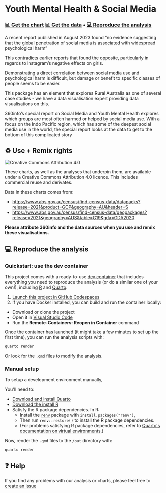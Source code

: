 # Youth Mental Health & Social Media  
### [📊&nbsp;Get&nbsp;the&nbsp;chart](https://public.flourish.studio/story/2043228/)  [📊&nbsp;Get&nbsp;the&nbsp;data](data) • [💻&nbsp;Reproduce&nbsp;the&nbsp;analysis](#-reproduce-the-analysis)

A recent report published in August 2023 found “no evidence suggesting that the global penetration of social media is associated with widespread psychological harm”

This contradicts earlier reports that found the opposite, particularly in regards to Instagram’s negative effects on girls.

Demonstrating a direct correlation between social media use and psychological harm is difficult, but damage or benefit to specific classes of people seems to be easier.

This package has an element that explores Rural Australia as one of several case studies - we have a data visualisation expert providing data visualisations on this.

360info’s special report on Social Media and Youth Mental Health explores which groups are most often harmed or helped by social media use. With a focus on the Indo Pacific region, which has some of the deepest social media use in the world, the special report looks at the data to get to the bottom of this complicated story  

<div class="flourish-embed" data-src="story/2043228"><script src="https://public.flourish.studio/resources/embed.js"></script></div>

## ♻️ Use + Remix rights

![[Creative Commons Attribution 4.0](https://creativecommons.org/licenses/by/4.0)](https://mirrors.creativecommons.org/presskit/buttons/80x15/png/by.png)

These charts, as well as the analyses that underpin them, are available under a Creative Commons Attribution 4.0 licence. This includes commercial reuse and derivates.

<!-- Do any of the data sources fall under a different licence? If so, describe the licence and which parts of the data fall under it here! if most of it does, change the above and replace LICENCE.md too -->

Data in these charts comes from:

* https://www.abs.gov.au/census/find-census-data/datapacks?release=2021&product=GCP&geography=AU&header=S  
* https://www.abs.gov.au/census/find-census-data/geopackages?release=2021&geography=AUS&table=G19&gda=GDA2020  

**Please attribute 360info and the data sources when you use and remix these visualisations.**

## 💻 Reproduce the analysis

### Quickstart: use the dev container

This project comes with a ready-to-use [dev container](https://code.visualstudio.com/docs/remote/containers) that includes everything you need to reproduce the analysis (or do a similar one of your own!), including [R](https://r-project.org) and [Quarto](https://quarto.org).

1. [Launch this project in GitHub Codespaces](https://github.com/codespaces/new?hide_repo_select=true&ref=main&repo=[report_codespaces_id])
2. If you have Docker installed, you can build and run the container locally:
  - Download or clone the project
  - Open it in [Visual Studio Code](https://code.visualstudio.com)
  - Run the **Remote-Containers: Reopen in Container** command

Once the container has launched (it might take a few minutes to set up the first time), you can run the analysis scripts with:

```sh
quarto render
```

Or look for the `.qmd` files to modify the analysis.

### Manual setup

To setup a development environment manually, 

You'll need to:
- [Download and install Quarto](https://quarto.org/docs/get-started)
- [Download the install R](https://www.r-project.org)
- Satisfy the R package dependencies. In R:
  * Install the [`renv`](https://rstudio.github.io/renv) package with `install.packages("renv")`,
  * Then run `renv::restore()` to install the R package dependencies.
  * (For problems satisfying R package dependencies, refer to [Quarto's documentation on virtual environments](https://quarto.org/docs/projects/virtual-environments.html).)

Now, render the `.qmd` files to the `/out` directory with:

```sh
quarto render
```

## ❓ Help

If you find any problems with our analysis or charts, please feel free to [create an issue](https://github.com/360-info/report-youth-mental-health-social-media/issues/new)
